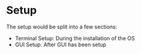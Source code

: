 # Setup

The setup would be split into a few sections:

* Terminal Setup: During the installation of the OS
* GUI Setup: After GUI has been setup

